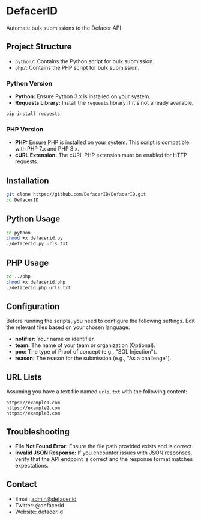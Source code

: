# DefacerID
Automate bulk submissions to the Defacer API

## Project Structure

- `python/`: Contains the Python script for bulk submission.
- `php/`: Contains the PHP script for bulk submission.

### Python Version

- **Python:** Ensure Python 3.x is installed on your system.
- **Requests Library:** Install the `requests` library if it's not already available.

```bash
pip install requests
```

### PHP Version

- **PHP:** Ensure PHP is installed on your system. This script is compatible with PHP 7.x and PHP 8.x.
- **cURL Extension:** The cURL PHP extension must be enabled for HTTP requests.

## Installation

```bash
git clone https://github.com/DefacerID/DefacerID.git
cd DefacerID
```

## Python Usage

```bash
cd python
chmod +x defacerid.py
./defacerid.py urls.txt
```

## PHP Usage

```bash
cd ../php
chmod +x defacerid.php
./defacerid.php urls.txt

```

## Configuration

Before running the scripts, you need to configure the following settings. Edit the relevant files based on your chosen language:

- **notifier:** Your name or identifier.
- **team:** The name of your team or organization (Optional).
- **poc:** The type of Proof of concept (e.g., "SQL Injection").
- **reason:** The reason for the submission (e.g., "As a challenge").

## URL Lists

Assuming you have a text file named `urls.txt` with the following content:
```
https://example1.com
https://example2.com
https://example3.com
```

## Troubleshooting

- **File Not Found Error:** Ensure the file path provided exists and is correct.
- **Invalid JSON Response:** If you encounter issues with JSON responses, verify that the API endpoint is correct and the response format matches expectations.

## Contact

- Email: admin@defacer.id
- Twitter: @defacerid
- Website: defacer.id
